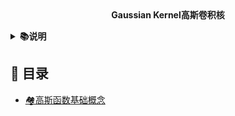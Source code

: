 <div align="center">
<b>Gaussian Kernel高斯卷积核</b>
</div>

<b><details><summary>📚说明</summary></b>
对“高斯卷积核”这种用于图像处理和计算机视觉中的数学工具的讲解
</details>

## 📑 目录

* [🏘️高斯函数基础概念](#gainian)